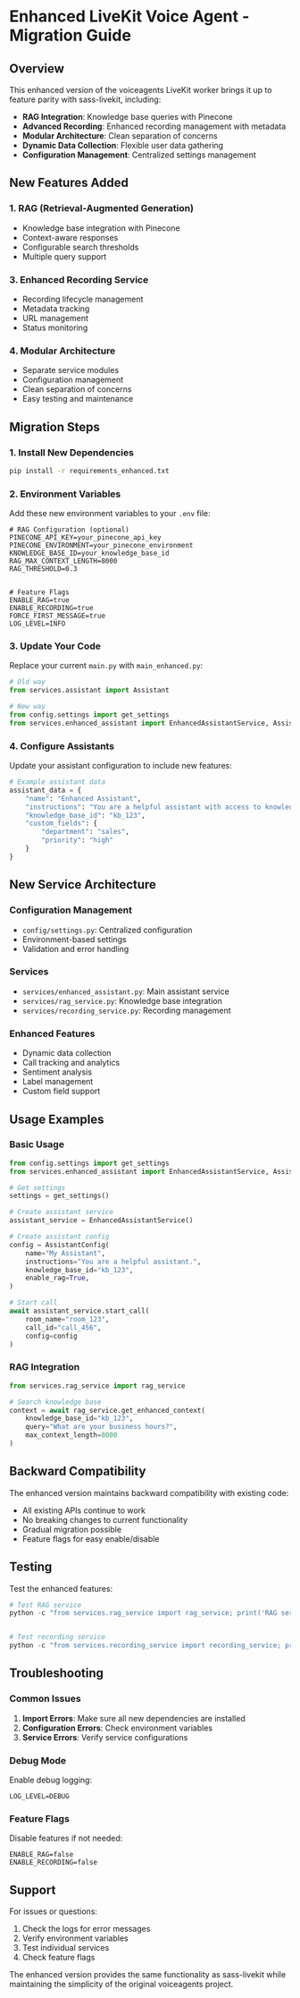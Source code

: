 # Enhanced LiveKit Voice Agent - Migration Guide

## Overview
This enhanced version of the voiceagents LiveKit worker brings it up to feature parity with sass-livekit, including:

- **RAG Integration**: Knowledge base queries with Pinecone
- **Advanced Recording**: Enhanced recording management with metadata
- **Modular Architecture**: Clean separation of concerns
- **Dynamic Data Collection**: Flexible user data gathering
- **Configuration Management**: Centralized settings management

## New Features Added

### 1. RAG (Retrieval-Augmented Generation)
- Knowledge base integration with Pinecone
- Context-aware responses
- Configurable search thresholds
- Multiple query support


### 3. Enhanced Recording Service
- Recording lifecycle management
- Metadata tracking
- URL management
- Status monitoring

### 4. Modular Architecture
- Separate service modules
- Configuration management
- Clean separation of concerns
- Easy testing and maintenance

## Migration Steps

### 1. Install New Dependencies
```bash
pip install -r requirements_enhanced.txt
```

### 2. Environment Variables
Add these new environment variables to your `.env` file:

```env
# RAG Configuration (optional)
PINECONE_API_KEY=your_pinecone_api_key
PINECONE_ENVIRONMENT=your_pinecone_environment
KNOWLEDGE_BASE_ID=your_knowledge_base_id
RAG_MAX_CONTEXT_LENGTH=8000
RAG_THRESHOLD=0.3


# Feature Flags
ENABLE_RAG=true
ENABLE_RECORDING=true
FORCE_FIRST_MESSAGE=true
LOG_LEVEL=INFO
```

### 3. Update Your Code
Replace your current `main.py` with `main_enhanced.py`:

```python
# Old way
from services.assistant import Assistant

# New way
from config.settings import get_settings
from services.enhanced_assistant import EnhancedAssistantService, AssistantConfig
```

### 4. Configure Assistants
Update your assistant configuration to include new features:

```python
# Example assistant data
assistant_data = {
    "name": "Enhanced Assistant",
    "instructions": "You are a helpful assistant with access to knowledge base.",
    "knowledge_base_id": "kb_123",
    "custom_fields": {
        "department": "sales",
        "priority": "high"
    }
}
```

## New Service Architecture

### Configuration Management
- `config/settings.py`: Centralized configuration
- Environment-based settings
- Validation and error handling

### Services
- `services/enhanced_assistant.py`: Main assistant service
- `services/rag_service.py`: Knowledge base integration
- `services/recording_service.py`: Recording management

### Enhanced Features
- Dynamic data collection
- Call tracking and analytics
- Sentiment analysis
- Label management
- Custom field support

## Usage Examples

### Basic Usage
```python
from config.settings import get_settings
from services.enhanced_assistant import EnhancedAssistantService, AssistantConfig

# Get settings
settings = get_settings()

# Create assistant service
assistant_service = EnhancedAssistantService()

# Create assistant config
config = AssistantConfig(
    name="My Assistant",
    instructions="You are a helpful assistant.",
    knowledge_base_id="kb_123",
    enable_rag=True,
)

# Start call
await assistant_service.start_call(
    room_name="room_123",
    call_id="call_456",
    config=config
)
```

### RAG Integration
```python
from services.rag_service import rag_service

# Search knowledge base
context = await rag_service.get_enhanced_context(
    knowledge_base_id="kb_123",
    query="What are your business hours?",
    max_context_length=8000
)
```


## Backward Compatibility

The enhanced version maintains backward compatibility with existing code:

- All existing APIs continue to work
- No breaking changes to current functionality
- Gradual migration possible
- Feature flags for easy enable/disable

## Testing

Test the enhanced features:

```python
# Test RAG service
python -c "from services.rag_service import rag_service; print('RAG service loaded')"


# Test recording service
python -c "from services.recording_service import recording_service; print('Recording service loaded')"
```

## Troubleshooting

### Common Issues

1. **Import Errors**: Make sure all new dependencies are installed
2. **Configuration Errors**: Check environment variables
3. **Service Errors**: Verify service configurations

### Debug Mode
Enable debug logging:
```env
LOG_LEVEL=DEBUG
```

### Feature Flags
Disable features if not needed:
```env
ENABLE_RAG=false
ENABLE_RECORDING=false
```

## Support

For issues or questions:
1. Check the logs for error messages
2. Verify environment variables
3. Test individual services
4. Check feature flags

The enhanced version provides the same functionality as sass-livekit while maintaining the simplicity of the original voiceagents project.

